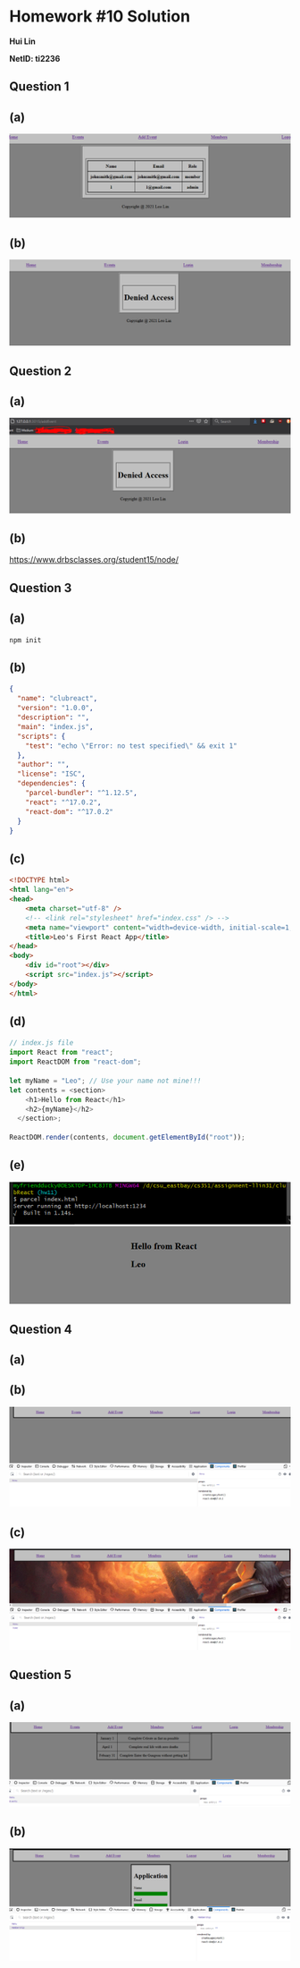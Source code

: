 # Homework #10 Solution
**Hui Lin**

**NetID: ti2236**

## Question 1
## (a)
![1a](/images/1a.PNG)
## (b)
![1b](/images/1b.PNG)

## Question 2
## (a)
![2a](/images/2a.PNG)
## (b)
https://www.drbsclasses.org/student15/node/

## Question 3
## (a)
```
npm init
```
## (b)
``` json
{
  "name": "clubreact",
  "version": "1.0.0",
  "description": "",
  "main": "index.js",
  "scripts": {
    "test": "echo \"Error: no test specified\" && exit 1"
  },
  "author": "",
  "license": "ISC",
  "dependencies": {
    "parcel-bundler": "^1.12.5",
    "react": "^17.0.2",
    "react-dom": "^17.0.2"
  }
}

```
## (c)
``` html
<!DOCTYPE html>
<html lang="en">
<head>
    <meta charset="utf-8" />
    <!-- <link rel="stylesheet" href="index.css" /> -->
    <meta name="viewport" content="width=device-width, initial-scale=1, shrink-to-fit=no" />
    <title>Leo's First React App</title>
</head>
<body>
    <div id="root"></div>
    <script src="index.js"></script>
</body>
</html>
```
## (d)
``` javascript
// index.js file
import React from "react";
import ReactDOM from "react-dom";

let myName = "Leo"; // Use your name not mine!!!
let contents = <section>
    <h1>Hello from React</h1>
    <h2>{myName}</h2>
  </section>;

ReactDOM.render(contents, document.getElementById("root"));
```
## (e)
![3e1](/images/3e1.PNG)
![3e2](/images/3e2.PNG)

## Question 4
## (a)
## (b)
![4b](/images/4b.PNG)
## (c)
![4c](/images/4c.PNG)

## Question 5
## (a)
![5a](/images/5a.PNG)
## (b)
![5b](/images/5b.PNG)